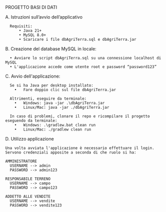 PROGETTO BASI DI DATI

A.	Istruzioni sull’avvio dell’applicativo

      Requisiti:
          •	Java 21+
          •	MySQL 8.0+
          •	Scaricare i file dbAgriTerra.sql e dbAgriTerra.jar

B.	Creazione del database MySQL in locale:

      •	Avviare lo script dbAgriTerra.sql su una connessione localhost di MySQL
      •	L'applicazione accede come utente root e password “password123”

C.	Avvio dell'applicazione:

      Se si ha Java per desktop installato:
        •	Fare doppio clic sul file dbAgriTerra.jar
      
      Altrimenti, eseguire da terminale:
        •	Windows: java -jar .\dbAgriTerra.jar
        •	Linux/Mac: java -jar ./dbAgriTerra.jar

      In caso di problemi, clonare il repo e ricompilare il progetto eseguendo da terminale:
        •	Windows: .\gradlew.bat clean run
        •	Linux/Mac: ./gradlew clean run

D.	Utilizzo applicazione

    Una volta avviata l'applicazione è necessario effettuare il login. 
    Servono credenziali apposite a seconda di che ruolo si ha: 

    AMMINISTRATORE
      USERNAME --> admin 
      PASSWORD --> admin123
    
    RESPONSABILE TERRENO
      USERNAME --> campo 	 
      PASSWORD --> campo123
      
    ADDETTO ALLE VENDITE
      USERNAME --> vendite	  
      PASSWORD --> vendite123
      
